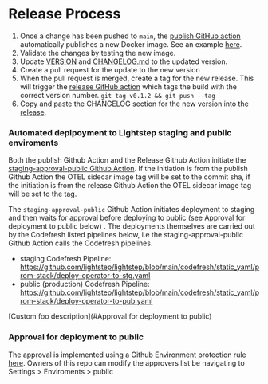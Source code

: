 # Release Process

1. Once a change has been pushed to `main`, the [publish GitHub action](https://github.com/lightstep/opentelemetry-prometheus-sidecar/blob/main/.github/workflows/publish.yml) automatically publishes a new Docker image. See an example [here](https://github.com/lightstep/opentelemetry-prometheus-sidecar/actions/runs/654707395).
2. Validate the changes by testing the new image.
3. Update [VERSION](https://github.com/lightstep/opentelemetry-prometheus-sidecar/blob/main/VERSION) and [CHANGELOG.md](https://github.com/lightstep/opentelemetry-prometheus-sidecar/blob/main/CHANGELOG.md) to the updated version.
4. Create a pull request for the update to the new version
5. When the pull request is merged, create a tag for the new release. This will trigger the [release GitHub action](https://github.com/lightstep/opentelemetry-prometheus-sidecar/blob/main/.github/workflows/release.yml) which tags the build with the correct version number.
    `git tag v0.1.2 && git push --tag`
6. Copy and paste the CHANGELOG section for the new version into the [release](https://github.com/lightstep/opentelemetry-prometheus-sidecar/releases/tag/v0.19.0).

### Automated deplpoyment to Lightstep staging and public enviroments 
Both the publish Github Action and the Release Github Action initiate the [staging-approval-public Github Action](https://github.com/lightstep/opentelemetry-prometheus-sidecar/actions/workflows/staging-approval-public.yml). If the initiation is from the publish Github Action the OTEL sidecar image tag will be set to the commit sha, if the initiation is from the release Github Action the OTEL sidecar image tag will be set to the tag. 


The `staging-approval-public` Github Action initiates deployment to staging and then waits for approval before deploying to public (see Approval for deployment to public below) . The deployments themselves are carried out by the Codefresh listed pipelines below, i.e the staging-approval-public Github Action  calls the Codefresh pipelines. 
* staging Codefresh Pipeline: https://github.com/lightstep/lightstep/blob/main/codefresh/static_yaml/prom-stack/deploy-operator-to-stg.yaml
* public (production) Codefresh Pipeline: https://github.com/lightstep/lightstep/blob/main/codefresh/static_yaml/prom-stack/deploy-operator-to-pub.yaml

[Custom foo description](#Approval for deployment to public)

### Approval for deployment to public
The approval is implemented using a Github Environment protection rule [here](https://github.com/lightstep/opentelemetry-prometheus-sidecar/settings/environments).  Owners of this repo can modify the approvers list be navigating to Settings > Enviroments > public
